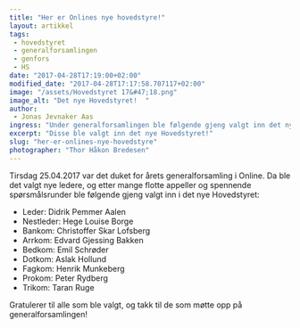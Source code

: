 ```yaml
---
title: "Her er Onlines nye hovedstyre!"
layout: artikkel
tags: 
 - hovedstyret
 - generalforsamlingen
 - genfors
 - HS
date: "2017-04-28T17:19:00+02:00"
modified_date: "2017-04-28T17:17:58.707117+02:00"
image: "/assets/Hovedstyret 17&#47;18.png"
image_alt: "Det nye Hovedstyret!  "
author:
 - Jonas Jevnaker Aas
ingress: "Under generalforsamlingen ble følgende gjeng valgt inn det nye Hovedstyret. Gratulerer så mye!"
excerpt: "Disse ble valgt inn det nye Hovedstyret!"
slug: "her-er-onlines-nye-hovedstyre"
photographer: "Thor Håkon Bredesen"
---
```

Tirsdag 25.04.2017 var det duket for årets generalforsamling i Online. Da ble det valgt nye ledere, og etter mange flotte appeller og spennende spørsmålsrunder ble følgende gjeng valgt inn i det nye Hovedstyret: 

- Leder: Didrik Pemmer Aalen
- Nestleder: Hege Louise Borge
- Bankom: Christoffer Skar Lofsberg 
- Arrkom: Edvard Gjessing Bakken
- Bedkom: Emil Schrøder
- Dotkom: Aslak Hollund
- Fagkom: Henrik Munkeberg
- Prokom: Peter Rydberg 
- Trikom: Taran Ruge 

Gratulerer til alle som ble valgt, og takk til de som møtte opp på generalforsamlingen!